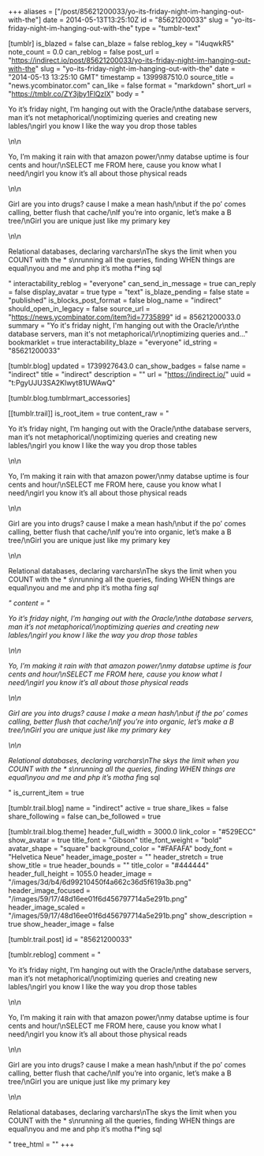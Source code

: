 +++
aliases = ["/post/85621200033/yo-its-friday-night-im-hanging-out-with-the"]
date = 2014-05-13T13:25:10Z
id = "85621200033"
slug = "yo-its-friday-night-im-hanging-out-with-the"
type = "tumblr-text"

[tumblr]
is_blazed = false
can_blaze = false
reblog_key = "l4uqwkR5"
note_count = 0.0
can_reblog = false
post_url = "https://indirect.io/post/85621200033/yo-its-friday-night-im-hanging-out-with-the"
slug = "yo-its-friday-night-im-hanging-out-with-the"
date = "2014-05-13 13:25:10 GMT"
timestamp = 1399987510.0
source_title = "news.ycombinator.com"
can_like = false
format = "markdown"
short_url = "https://tmblr.co/ZY3jby1FlQzIX"
body = "<p>Yo it&rsquo;s friday night, I&rsquo;m hanging out with the Oracle/\nthe database servers, man it&rsquo;s not metaphorical/\noptimizing queries and creating new lables/\ngirl you know I like the way you drop those tables</p>\n\n<p>Yo, I&rsquo;m making it rain with that amazon power/\nmy databse uptime is four cents and hour/\nSELECT me FROM here, cause you know what I need/\ngirl you know it&rsquo;s all about those physical reads</p>\n\n<p>Girl are you into drugs? cause I make a mean hash/\nbut if the po&rsquo; comes calling, better flush that cache/\nIf you&rsquo;re into organic, let&rsquo;s make a B  tree/\nGirl you are unique just like my primary key</p>\n\n<p>Relational databases, declaring varchars\nThe skys the limit when you COUNT with the * s\nrunning all the queries, finding WHEN things are equal\nyou and me and php it&rsquo;s motha f*ing sql</p>"
interactability_reblog = "everyone"
can_send_in_message = true
can_reply = false
display_avatar = true
type = "text"
is_blaze_pending = false
state = "published"
is_blocks_post_format = false
blog_name = "indirect"
should_open_in_legacy = false
source_url = "https://news.ycombinator.com/item?id=7735899"
id = 85621200033.0
summary = "Yo it's friday night, I'm hanging out with the Oracle/\r\nthe database servers, man it's not metaphorical/\r\noptimizing queries and..."
bookmarklet = true
interactability_blaze = "everyone"
id_string = "85621200033"

[tumblr.blog]
updated = 1739927643.0
can_show_badges = false
name = "indirect"
title = "indirect"
description = ""
url = "https://indirect.io/"
uuid = "t:PgyUJU3SA2Klwyt81UWAwQ"

[tumblr.blog.tumblrmart_accessories]

[[tumblr.trail]]
is_root_item = true
content_raw = "<p>Yo it’s friday night, I’m hanging out with the Oracle/\nthe database servers, man it’s not metaphorical/\noptimizing queries and creating new lables/\ngirl you know I like the way you drop those tables</p>\n\n<p>Yo, I’m making it rain with that amazon power/\nmy databse uptime is four cents and hour/\nSELECT me FROM here, cause you know what I need/\ngirl you know it’s all about those physical reads</p>\n\n<p>Girl are you into drugs? cause I make a mean hash/\nbut if the po’ comes calling, better flush that cache/\nIf you’re into organic, let’s make a B  tree/\nGirl you are unique just like my primary key</p>\n\n<p>Relational databases, declaring varchars\nThe skys the limit when you COUNT with the * s\nrunning all the queries, finding WHEN things are equal\nyou and me and php it’s motha f*ing sql</p>"
content = "<p>Yo it&rsquo;s friday night, I&rsquo;m hanging out with the Oracle/\nthe database servers, man it&rsquo;s not metaphorical/\noptimizing queries and creating new lables/\ngirl you know I like the way you drop those tables</p>\n\n<p>Yo, I&rsquo;m making it rain with that amazon power/\nmy databse uptime is four cents and hour/\nSELECT me FROM here, cause you know what I need/\ngirl you know it&rsquo;s all about those physical reads</p>\n\n<p>Girl are you into drugs? cause I make a mean hash/\nbut if the po&rsquo; comes calling, better flush that cache/\nIf you&rsquo;re into organic, let&rsquo;s make a B  tree/\nGirl you are unique just like my primary key</p>\n\n<p>Relational databases, declaring varchars\nThe skys the limit when you COUNT with the * s\nrunning all the queries, finding WHEN things are equal\nyou and me and php it&rsquo;s motha f*ing sql</p>"
is_current_item = true

[tumblr.trail.blog]
name = "indirect"
active = true
share_likes = false
share_following = false
can_be_followed = true

[tumblr.trail.blog.theme]
header_full_width = 3000.0
link_color = "#529ECC"
show_avatar = true
title_font = "Gibson"
title_font_weight = "bold"
avatar_shape = "square"
background_color = "#FAFAFA"
body_font = "Helvetica Neue"
header_image_poster = ""
header_stretch = true
show_title = true
header_bounds = ""
title_color = "#444444"
header_full_height = 1055.0
header_image = "/images/3d/b4/6d99210450f4a662c36d5f619a3b.png"
header_image_focused = "/images/59/17/48d16ee01f6d456797714a5e291b.png"
header_image_scaled = "/images/59/17/48d16ee01f6d456797714a5e291b.png"
show_description = true
show_header_image = false

[tumblr.trail.post]
id = "85621200033"

[tumblr.reblog]
comment = "<p>Yo it’s friday night, I’m hanging out with the Oracle/\nthe database servers, man it’s not metaphorical/\noptimizing queries and creating new lables/\ngirl you know I like the way you drop those tables</p>\n\n<p>Yo, I’m making it rain with that amazon power/\nmy databse uptime is four cents and hour/\nSELECT me FROM here, cause you know what I need/\ngirl you know it’s all about those physical reads</p>\n\n<p>Girl are you into drugs? cause I make a mean hash/\nbut if the po’ comes calling, better flush that cache/\nIf you’re into organic, let’s make a B  tree/\nGirl you are unique just like my primary key</p>\n\n<p>Relational databases, declaring varchars\nThe skys the limit when you COUNT with the * s\nrunning all the queries, finding WHEN things are equal\nyou and me and php it’s motha f*ing sql</p>"
tree_html = ""
+++
